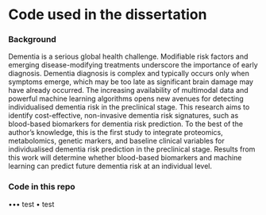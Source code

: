 # Code used in the dissertation
### Background
Dementia is a serious global health challenge. Modifiable risk factors and emerging disease-modifying treatments underscore the importance of early diagnosis. Dementia diagnosis is complex and typically occurs only when symptoms emerge, which may be too late as significant brain damage may have already occurred. The increasing availability of multimodal data and powerful machine learning algorithms opens new avenues for detecting individualised dementia risk in the preclinical stage. This research aims to identify cost-effective, non-invasive dementia risk signatures, such as blood-based biomarkers for dementia risk prediction. To the best of the author’s knowledge, this is the first study to integrate proteomics, metabolomics, genetic markers, and baseline clinical variables for individualised dementia risk prediction in the preclinical stage. Results from this work will determine whether blood-based biomarkers and machine learning can predict future dementia risk at an individual level. 

### Code in this repo
••• test
• test
